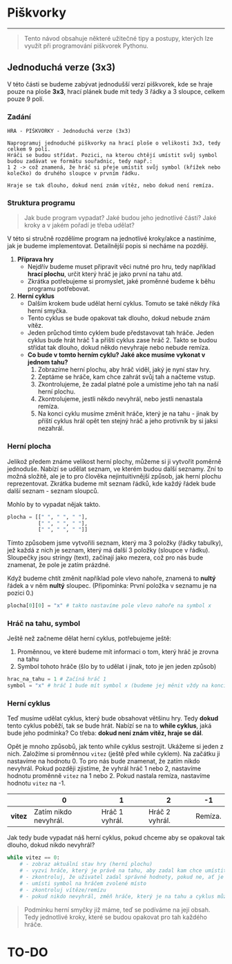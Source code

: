 # Piškvorky

---

> Tento návod obsahuje některé užitečné tipy a postupy, kterých lze využít při programování piškvorek Pythonu.

## Jednoduchá verze (3x3)

V této části se budeme zabývat jednodušší verzí piškvorek, kde se hraje pouze na ploše **3x3**, hrací plánek bude mít tedy 3 řádky a 3 sloupce, celkem pouze 9 polí.

### Zadání

```text
HRA - PIŠKVORKY - Jednoduchá verze (3x3)

Naprogramuj jednoduché piškvorky na hrací ploše o velikosti 3x3, tedy celkem 9 polí.
Hráči se budou střídat. Pozici, na kterou chtějí umístit svůj symbol budou zadávat ve formátu souřadnic, tedy např.:
1 2 -> což znamená, že hráč si přeje umístit svůj symbol (křížek nebo kolečko) do druhého sloupce v prvním řádku.

Hraje se tak dlouho, dokud není znám vítěz, nebo dokud není remíza.
```


### Struktura programu

> Jak bude program vypadat? Jaké budou jeho jednotlivé části? Jaké kroky a v jakém pořadí je třeba udělat?

V této si stručně rozdělíme program na jednotlivé kroky/akce a nastíníme, jak je budeme implementovat. Detailnější popis si necháme na později.

1. **Příprava hry**
   - Nejdřív budeme muset připravit věci nutné pro hru, tedy například **hrací plochu**, určit který hráč je jako první na tahu atd.
   - Zkrátka potřebujeme si promyslet, jaké proměnné budeme k běhu programu potřebovat.
2. **Herní cyklus**
   - Dalším krokem bude udělat herní cyklus. Tomuto se také někdy říká herní smyčka.
   - Tento cyklus se bude opakovat tak dlouho, dokud nebude znám vítěz.
   - Jeden průchod tímto cyklem bude představovat tah hráče. Jeden cyklus bude hrát hráč 1 a příští cyklus zase hráč 2. Takto se budou střídat tak dlouho, dokud někdo nevyhraje nebo nebude remíza.
   - **Co bude v tomto herním cyklu? Jaké akce musíme vykonat v jednom tahu?**
     1. Zobrazíme herní plochu, aby hráč viděl, jaký je nyní stav hry.
     2. Zeptáme se hráče, kam chce zahrát svůj tah a načteme vstup.
     3. Zkontrolujeme, že zadal platné pole a umístíme jeho tah na naší herní plochu.
     4. Zkontrolujeme, jestli někdo nevyhrál, nebo jestli nenastala remíza.
     5. Na konci cyklu musíme změnit hráče, který je na tahu - jinak by příští cyklus hrál opět ten stejný hráč a jeho protivník by si jaksi nezahrál.

### Herní plocha

Jelikož předem známe velikost herní plochy, můžeme si ji vytvořit poměrně jednoduše. Nabízí se udělat seznam, ve kterém budou další seznamy. Zní to možná složitě, ale je to pro člověka nejintuitivnější způsob, jak herní plochu reprezentovat.
Zkrátka budeme mít seznam řádků, kde každý řádek bude další seznam - seznam sloupců. 

Mohlo by to vypadat nějak takto.
```python
plocha = [[" ", " ", " "],
          [" ", " ", " "],
          [" ", " ", " "]]
```
Tímto způsobem jsme vytvořili seznam, který ma 3 položky (řádky tabulky), jež každá z nich je seznam, který má další 3 položky (sloupce v řádku).
Sloupečky jsou stringy (text), začínají jako mezera, což pro nás bude znamenat, že pole je zatím prázdné.

Když budeme chtít změnit například pole vlevo nahoře, znamená to **nultý** řádek a v něm **nultý** sloupec. (Připomínka: První položka v seznamu je na pozici 0.)
```python
plocha[0][0] = "x" # takto nastavíme pole vlevo nahoře na symbol x
```

### Hráč na tahu, symbol

Ještě než začneme dělat herní cyklus, potřebujeme ještě:
1. Proměnnou, ve které budeme mít informaci o tom, který hráč je zrovna na tahu
2. Symbol tohoto hráče (šlo by to udělat i jinak, toto je jen jeden způsob)

```python
hrac_na_tahu = 1 # Začíná hráč 1
symbol = "x" # hráč 1 bude mít symbol x (budeme jej měnit vždy na konci kola)
```

### Herní cyklus

Teď musíme udělat cyklus, který bude obsahovat většinu hry. Tedy **dokud** tento cyklus poběží, tak se bude hrát.
Nabízí se na to **while cyklus**, jaká bude jeho podmínka? Co třeba: **dokud není znám vítěz, hraje se dál**.

Opět je mnoho způsobů, jak tento while cyklus sestrojit. Ukážeme si jeden z nich. Založíme si proměnnou `vitez` (ještě před while cyklem).
Na začátku ji nastavíme na hodnotu 0. To pro nás bude znamenat, že zatím nikdo nevyhrál. Pokud později zjistíme, že vyhrál hráč 1 nebo 2, nastavíme hodnotu proměnně `vitez` na 1 nebo 2.
Pokud nastala remíza, nastavíme hodnotu `vitez` na -1.

|           | 0                     | 1              | 2              | -1      |
|-----------|-----------------------|----------------|----------------|---------|
| **vitez** | Zatím nikdo nevyhrál. | Hráč 1 vyhrál. | Hráč 2 vyhrál. | Remíza. |

Jak tedy bude vypadat náš herní cyklus, pokud chceme aby se opakoval tak dlouho, dokud nikdo nevyhrál?

```python
while vitez == 0:
    # - zobraz aktuální stav hry (herní plochu)
    # - vyzvi hráče, který je právě na tahu, aby zadal kam chce umístit svůj symbol
    # - zkontroluj, že uživatel zadal správné hodnoty, pokud ne, ať je zadá znovu
    # - umísti symbol na hráčem zvolené místo
    # - zkontroluj vítěze/remízu
    # - pokud nikdo nevyhrál, změň hráče, který je na tahu a cyklus může jet znova
```

> Podmínku herní smyčky již máme, teď se podíváme na její obsah. Tedy jednotlivé kroky, které se budou opakovat pro tah každého hráče.




# TO-DO